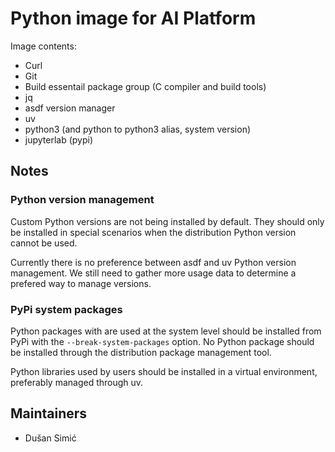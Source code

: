 # Python image for AI Platform

Image contents:

- Curl
- Git
- Build essentail package group (C compiler and build tools)
- jq
- asdf version manager
- uv
- python3 (and python to python3 alias, system version)
- jupyterlab (pypi)

## Notes

### Python version management

Custom Python versions are not being installed by default. They should only be installed in special scenarios when the distribution Python version cannot be used.

Currently there is no preference between asdf and uv Python version management. We still need to gather more usage data to determine a prefered way to manage versions.

### PyPi system packages

Python packages with are used at the system level should be installed from PyPi with the `--break-system-packages` option. No Python package should be installed through the distribution package management tool.

Python libraries used by users should be installed in a virtual environment, preferably managed through uv.

## Maintainers

- Dušan Simić
